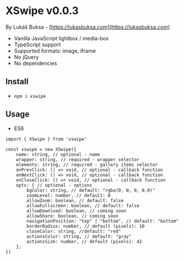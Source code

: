 # XSwipe v0.0.3

By Lukáš Buksa - [https://lukasbuksa.com](https://lukasbuksa.com)

-   Vanilla JavaScript lightbox / media-box
-   TypeScript support
-   Supported formats: image, iframe
-   No jQuery
-   No dependencies

## Install

-   `npm i xswipe`

## Usage

-   ES6

```
import { XSwipe } from 'xswipe'

const xswipe = new XSwipe({
    name: string, // optional - name
    wrapper: string, // required - wrapper selector
    elements: string, // required - gallery items selector
    onPrevClick: () => void, // optional - callback function
    onNextClick: () => void, // optional - callback function
    onCloseClick: () => void, // optional - callback function
    opts: { // optional - options
        bgColor: string, // default: "rgba(0, 0, 0, 0.9)"
        zoomLevel: number, // default: 0
        allowZoom: boolean, // default: false
        allowFullscreen: boolean, // default: false
        allowDownload: boolean, // coming soon
        allowShare: boolean, // coming soon
        navigationPosition: "top" | "bottom", // default: "bottom"
        borderRadius: number, // default (pixels): 10
        closeColor: string, //default: "red"
        actionsColor: string, // default: "gray"
        actionsSize: number, // default (pixels): 42
    };
})
```
